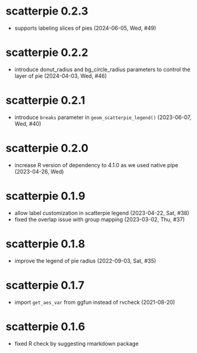 # scatterpie 0.2.3

+ supports labeling slices of pies (2024-06-05, Wed, #49)

# scatterpie 0.2.2

+ introduce donut_radius and bg_circle_radius parameters to control the layer of pie (2024-04-03, Wed, #46)

# scatterpie 0.2.1

+ introduce `breaks` parameter in `geom_scatterpie_legend()` (2023-06-07, Wed, #40)

# scatterpie 0.2.0

+ increase R version of dependency to 4.1.0 as we used native pipe (2023-04-26, Wed)

# scatterpie 0.1.9

+ allow label customization in scatterpie legend (2023-04-22, Sat, #38)
+ fixed the overlap issue with group mapping (2023-03-02, Thu, #37)

# scatterpie 0.1.8

+ improve the legend of pie radius (2022-09-03, Sat, #35)

# scatterpie 0.1.7

+ import `get_aes_var` from ggfun instead of rvcheck (2021-08-20)

# scatterpie 0.1.6

+ fixed R check by suggesting rmarkdown package

